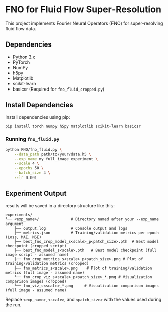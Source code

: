 # FNO for Fluid Flow Super-Resolution

This project implements Fourier Neural Operators (FNO) for super-resolving fluid flow data.

## Dependencies

*   Python 3.x
*   PyTorch
*   NumPy
*   h5py
*   Matplotlib
*   scikit-learn
*   basicsr (Required for `fno_fluid_cropped.py`)

## Install Dependencies
Install dependencies using pip:
```
pip install torch numpy h5py matplotlib scikit-learn basicsr
```

### Running `fno_fluid.py`

```bash
python FNO/fno_fluid.py \
    --data_path path/to/your/data.h5 \
    --exp_name my_full_image_experiment \
    --scale 4 \
    --epochs 50 \
    --batch_size 4 \
    --lr 0.001
```

## Experiment Output

results will be saved in a directory structure like this:

```
experiments/
└── <exp_name>/              # Directory named after your --exp_name argument
    ├── output.log           # Console output and logs
    ├── metrics.json         # Training/validation metrics per epoch (Loss, MAE, MSE)
    ├── best_fno_crop_model_s<scale>_p<patch_size>.pth  # Best model checkpoint (cropped script)
    ├── best_fno_model_s<scale>.pth   # Best model checkpoint (full image script - assumed name)
    ├── fno_crop_metrics_s<scale>_p<patch_size>.png # Plot of training/validation metrics (cropped)
    ├── fno_metrics_s<scale>.png    # Plot of training/validation metrics (full image - assumed name)
    └── fno_crop_viz_s<scale>_p<patch_size>_*.png # Visualization comparison images (cropped)
    └── fno_viz_s<scale>_*.png     # Visualization comparison images (full image - assumed name)
```

Replace `<exp_name>`, `<scale>`, and `<patch_size>` with the values used during the run.
